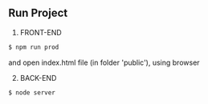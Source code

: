 Run Project
--------------
1) FRONT-END

```sh
$ npm run prod
```

and open index.html file (in folder 'public'), using browser

2) BACK-END

```sh
$ node server
```